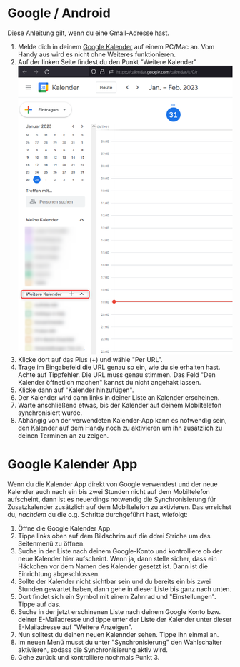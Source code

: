 # Google / Android

Diese Anleitung gilt, wenn du eine Gmail-Adresse hast. 

1. Melde dich in deinem [Google Kalender](https://www.google.com/calendar) auf einem PC/Mac an. Vom Handy aus wird es nicht ohne Weiteres funktionieren. 
2. Auf der linken Seite findest du den Punkt "Weitere Kalender"
![Screenshot 1](Google1.png)
3. Klicke dort auf das Plus (+) und wähle "Per URL". 
4. Trage im Eingabefeld die URL genau so ein, wie du sie erhalten hast. Achte auf Tippfehler. Die URL muss genau stimmen. Das Feld "Den Kalender öffnetlich machen" kannst du nicht angehakt lassen. 
5. Klicke dann auf "Kalender hinzufügen". 
6. Der Kalender wird dann links in deiner Liste an Kalender erscheinen.
7. Warte anschließend etwas, bis der Kalender auf deinem Mobiltelefon synchronisiert wurde. 
8. Abhängig von der verwendeten Kalender-App kann es notwendig sein, den Kalender auf dem Handy noch zu aktivieren um ihn zusätzlich zu deinen Terminen an zu zeigen. 


# Google Kalender App
Wenn du die Kalender App direkt von Google verwendest und der neue Kalender auch nach ein bis zwei Stunden nicht auf dem Mobiltelefon aufscheint, dann ist es neuerdings notwendig die Synchronisierung für Zusatzkalender zusätzlich auf dem Mobiltelefon zu aktivieren. Das erreichst du, *nachdem* du die o.g. Schritte durchgeführt hast, wiefolgt: 

1. Öffne die Google Kalender App. 
2. Tippe links oben auf dem Bildschrim auf die ddrei Striche um das Seitenmenü zu öffnen. 
3. Suche in der Liste nach deinem Google-Konto und kontrolliere ob der neue Kalender hier aufscheint. Wenn ja, dann stelle sicher, dass ein Häckchen vor dem Namen des Kalender gesetzt ist. Dann ist die Einrichtung abgeschlossen. 
4. Sollte der Kalender nicht sichtbar sein und du bereits ein bis zwei Stunden gewartet haben, dann gehe in dieser Liste bis ganz nach unten. 
5. Dort findet sich ein Symbol mit einem Zahnrad und "Einstellungen". Tippe auf das.
6. Suche in der jetzt erschinenen Liste nach deinem Google Konto bzw. deiner E-Mailadresse und tippe unter der Liste der Kalender unter dieser E-Mailadresse auf "Weitere Anzeigen". 
7. Nun solltest du deinen neuen Kalennder sehen. Tippe ihn einmal an. 
8. Im neuen Menü musst du unter "Synchronisierung" den Wahlschalter aktivieren, sodass die Synchronisierung aktiv wird. 
9. Gehe zurück und kontrolliere nochmals Punkt 3. 